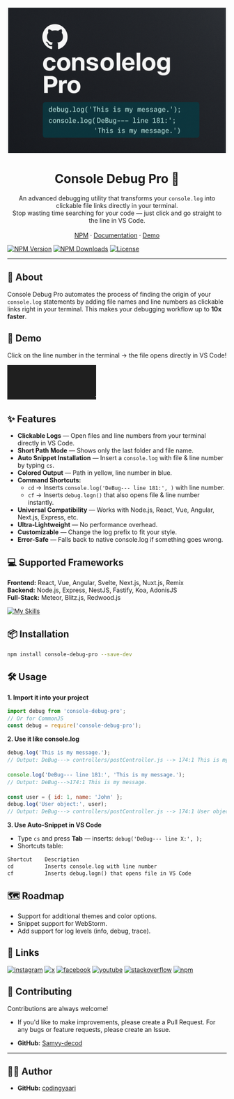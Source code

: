


 <p align="center">
 <img src="/assets/github.png" width="500px">
<h1 align="center">Console Debug Pro  🚀 </h1>


<p align="center">
  An advanced debugging utility that transforms your <code>console.log</code> into clickable file links directly in your terminal.<br/>
  Stop wasting time searching for your code — just click and go straight to the line in VS Code.
  <br/>
  <br/>
  <a href="https://www.npmjs.com/package/console-debug-pro">NPM</a>
  ·
  <a href="#">Documentation</a>
  ·
  <a href="#">Demo</a>
</p>
</p>

[![NPM Version](https://img.shields.io/npm/v/console-debug-pro?style=for-the-badge)](https://www.npmjs.com/package/console-debug-pro)
[![NPM Downloads](https://img.shields.io/npm/dt/console-debug-pro?style=for-the-badge)](https://www.npmjs.com/package/console-debug-pro)
[![License](https://img.shields.io/npm/l/console-debug-pro?style=for-the-badge)](LICENSE)

---

## 🚀 About
Console Debug Pro automates the process of finding the origin of your <code>console.log</code> statements by adding file names and line numbers as clickable links right in your terminal. This makes your debugging workflow up to **10x faster**.

## 📸 Demo
Click on the line number in the terminal → the file opens directly in VS Code!

![Demo](./assets/demo.gif)

## ✨ Features
- **Clickable Logs** — Open files and line numbers from your terminal directly in VS Code.
- **Short Path Mode** — Shows only the last folder and file name.
- **Auto Snippet Installation** — Insert a `console.log` with file & line number by typing `cs`.
- **Colored Output** — Path in yellow, line number in blue.
- **Command Shortcuts:**
  - `cd` → Inserts `console.log('DeBug--- line 181:', )` with line number.
  - `cf` → Inserts `debug.logn()` that also opens file & line number instantly.
- **Universal Compatibility** — Works with Node.js, React, Vue, Angular, Next.js, Express, etc.
- **Ultra-Lightweight** — No performance overhead.
- **Customizable** — Change the log prefix to fit your style.
- **Error-Safe** — Falls back to native console.log if something goes wrong.

## 💻 Supported Frameworks
**Frontend:** React, Vue, Angular, Svelte, Next.js, Nuxt.js, Remix  
**Backend:** Node.js, Express, NestJS, Fastify, Koa, AdonisJS  
**Full-Stack:** Meteor, Blitz.js, Redwood.js

[![My Skills](https://skillicons.dev/icons?i=js,html,css,wasm)](https://skillicons.dev)

## 📦 Installation
```bash
npm install console-debug-pro --save-dev
```

## 🛠️ Usage
**1. Import it into your project**
```javascript
import debug from 'console-debug-pro';
// Or for CommonJS
const debug = require('console-debug-pro');
```

**2. Use it like console.log**
```javascript
debug.log('This is my message.');
// Output: DeBug---> controllers/postController.js --> 174:1 This is my message.

console.log('DeBug--- line 181:', 'This is my message.');
// Output: DeBug--->174:1 This is my message.

const user = { id: 1, name: 'John' };
debug.log('User object:', user);
// Output: DeBug---> controllers/postController.js --> 174:1 User object: { id: 1, name: 'John' }
```

**3. Use Auto-Snippet in VS Code**
- Type `cs` and press **Tab** — inserts: `debug('DeBug--- line X:', );`
- Shortcuts table:
```
Shortcut    Description
cd          Inserts console.log with line number
cf          Inserts debug.logn() that opens file in VS Code
```

## 🗺️ Roadmap
- Support for additional themes and color options.
- Snippet support for WebStorm.
- Add support for log levels (info, debug, trace).


## 🔗 Links
[![instagram](https://img.shields.io/badge/instagram-E4405F?style=for-the-badge&logo=instagram&logoColor=white)](https://instagram.com/codingyaari)
[![x](https://img.shields.io/badge/X-000000?style=for-the-badge&logo=x&logoColor=white)](https://x.com/codingyaari)
[![facebook](https://img.shields.io/badge/facebook-1877F2?style=for-the-badge&logo=facebook&logoColor=white)](https://www.facebook.com/profile.php?id=61579800007414)
[![youtube](https://img.shields.io/badge/youtube-FF0000?style=for-the-badge&logo=youtube&logoColor=white)](https://www.youtube.com/@codingyaari)
[![stackoverflow](https://img.shields.io/badge/stackoverflow-F58025?style=for-the-badge&logo=stackoverflow&logoColor=white)](https://stackoverflow.com/users/31368342/codingyaari)
[![npm](https://img.shields.io/badge/npm-CB3837?style=for-the-badge&logo=npm&logoColor=white)](https://www.npmjs.com/~codingyaari)


 ## 🤝 Contributing
 Contributions are always welcome!
 - If you'd like to make improvements, please create a Pull Request. For any bugs or feature requests, please create an Issue.
 
- **GitHub:** [Samyy-decod](https://github.com/Samyy-decod)
 _______________________________________________________________________________________
 ## 🧑‍💻 Author
- **GitHub:** [codingyaari](https://github.com/codingyaari)
